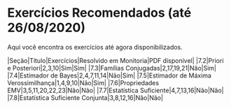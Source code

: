 # Exercícios Recomendados (até 26/08/2020)

Aqui você encontra os exercícios até agora disponibilizados. 

|Seção|Título|Exercícios|Resolvido em Monitoria|PDF disponível|
|7.2|Priori e Posteriori|2,3,10|Sim|Sim|
|7.3|Famílias Conjugadas|2,17,19,21|Não|Sim|
|7.4|Estimador de Bayes|2,4,7,11,14|Não|Sim|
|7.5|Estimador de Máxima Verossimilhança|1,4,9,10|Não|Sim|
|7.6|Propriedades EMV|3,5,11,20,22,23|Não|Não|
|7.7|Estatística Suficiente|4,7,13,16|Não|Não|
|7.8|Estatística Suficiente Conjunta|3,8,12,16|Não|Não|
